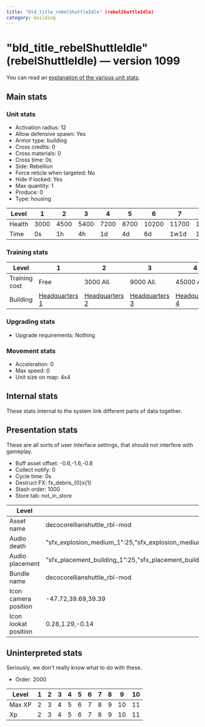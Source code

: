 ```yaml
---
title: "bld_title_rebelShuttleIdle" (rebelShuttleIdle)
category: building
---
```


# "bld_title_rebelShuttleIdle" (rebelShuttleIdle) — version 1099

You can read an [explanation  of the various unit stats](unitexplained.md).

## Main stats

### Unit stats

  * Activation radius: 12
  * Allow defensive spawn: Yes
  * Armor type: building
  * Cross credits: 0
  * Cross materials: 0
  * Cross time: 0s
  * Side: Rebellion
  * Force reticle when targeted: No
  * Hide if locked: Yes
  * Max quantity: 1
  * Produce: 0
  * Type: housing

|Level |1   |2   |3   |4   |5   |6    |7    |8    |9    |10   |
|------|----|----|----|----|----|-----|-----|-----|-----|-----|
|Health|3000|4500|5400|7200|8700|10200|11700|13200|14700|16200|
|Time  |0s  |1h  |4h  |1d  |4d  |6d   |1w1d |1w3d |1w5d |2w   |


### Training stats

|Level        |1                             |2                             |3                             |4                             |5                             |6                             |7                             |8                             |9                             |10                             |
|-------------|------------------------------|------------------------------|------------------------------|------------------------------|------------------------------|------------------------------|------------------------------|------------------------------|------------------------------|-------------------------------|
|Training cost|Free                          |3000 All.                     |9000 All.                     |45000 All.                    |135000 All.                   |275000 All.                   |750000 All.                   |900000 All.                   |1350000 All.                  |3600000 All.                   |
|Building     |[Headquarters 1](rebelHQ.html)|[Headquarters 2](rebelHQ.html)|[Headquarters 3](rebelHQ.html)|[Headquarters 4](rebelHQ.html)|[Headquarters 5](rebelHQ.html)|[Headquarters 6](rebelHQ.html)|[Headquarters 7](rebelHQ.html)|[Headquarters 8](rebelHQ.html)|[Headquarters 9](rebelHQ.html)|[Headquarters 10](rebelHQ.html)|


### Upgrading stats

  * Upgrade requirements: Nothing

### Movement stats

  * Acceleration: 0
  * Max speed: 0
  * Unit size on map: 4x4

## Internal stats

These stats internal to the system link different parts of data together.


## Presentation stats

These are all sorts of user interface settings, that should not interfere with gameplay.

  * Buff asset offset: -0.6,-1.6,-0.8
  * Collect notify: 0
  * Cycle time: 0s
  * Destruct FX: fx_debris_{0}x{1}
  * Stash order: 1000
  * Store tab: not_in_store

|Level               |1                                                                                                                      |2                                                                                                                      |3                                                                                                                      |4                                                                                                                      |5                                                                                                                      |6                                                                                                                      |7                                                                                                                      |8                                                                                                                      |9                                                                                                                      |10                                                                                                                     |
|--------------------|-----------------------------------------------------------------------------------------------------------------------|-----------------------------------------------------------------------------------------------------------------------|-----------------------------------------------------------------------------------------------------------------------|-----------------------------------------------------------------------------------------------------------------------|-----------------------------------------------------------------------------------------------------------------------|-----------------------------------------------------------------------------------------------------------------------|-----------------------------------------------------------------------------------------------------------------------|-----------------------------------------------------------------------------------------------------------------------|-----------------------------------------------------------------------------------------------------------------------|-----------------------------------------------------------------------------------------------------------------------|
|Asset name          |decocorellianshuttle_rbl-mod                                                                                           |decocorellianshuttle_rbl-mod                                                                                           |decocorellianshuttle_rbl-mod                                                                                           |decoe9explor_rbl-mod                                                                                                   |decoe9explor_rbl-mod                                                                                                   |decoe9explor_rbl-mod                                                                                                   |decoe9explor_rbl-mod                                                                                                   |decogunship_rbl-mod                                                                                                    |decogunship_rbl-mod                                                                                                    |decogunship_rbl-mod                                                                                                    |
|Audio death         |"sfx_explosion_medium_1":25,"sfx_explosion_medium_2":25,"sfx_explosion_medium_3":25,"sfx_explosion_medium_4":53        |"sfx_explosion_medium_1":25,"sfx_explosion_medium_2":25,"sfx_explosion_medium_3":25,"sfx_explosion_medium_4":54        |"sfx_explosion_medium_1":25,"sfx_explosion_medium_2":25,"sfx_explosion_medium_3":25,"sfx_explosion_medium_4":55        |"sfx_explosion_medium_1":25,"sfx_explosion_medium_2":25,"sfx_explosion_medium_3":25,"sfx_explosion_medium_4":56        |"sfx_explosion_medium_1":25,"sfx_explosion_medium_2":25,"sfx_explosion_medium_3":25,"sfx_explosion_medium_4":57        |"sfx_explosion_medium_1":25,"sfx_explosion_medium_2":25,"sfx_explosion_medium_3":25,"sfx_explosion_medium_4":58        |"sfx_explosion_medium_1":25,"sfx_explosion_medium_2":25,"sfx_explosion_medium_3":25,"sfx_explosion_medium_4":59        |"sfx_explosion_medium_1":25,"sfx_explosion_medium_2":25,"sfx_explosion_medium_3":25,"sfx_explosion_medium_4":60        |"sfx_explosion_medium_1":25,"sfx_explosion_medium_2":25,"sfx_explosion_medium_3":25,"sfx_explosion_medium_4":61        |"sfx_explosion_medium_1":25,"sfx_explosion_medium_2":25,"sfx_explosion_medium_3":25,"sfx_explosion_medium_4":62        |
|Audio placement     |"sfx_placement_building_1":25,"sfx_placement_building_2":25,"sfx_placement_building_3":25,"sfx_placement_building_4":43|"sfx_placement_building_1":25,"sfx_placement_building_2":25,"sfx_placement_building_3":25,"sfx_placement_building_4":44|"sfx_placement_building_1":25,"sfx_placement_building_2":25,"sfx_placement_building_3":25,"sfx_placement_building_4":45|"sfx_placement_building_1":25,"sfx_placement_building_2":25,"sfx_placement_building_3":25,"sfx_placement_building_4":46|"sfx_placement_building_1":25,"sfx_placement_building_2":25,"sfx_placement_building_3":25,"sfx_placement_building_4":47|"sfx_placement_building_1":25,"sfx_placement_building_2":25,"sfx_placement_building_3":25,"sfx_placement_building_4":48|"sfx_placement_building_1":25,"sfx_placement_building_2":25,"sfx_placement_building_3":25,"sfx_placement_building_4":49|"sfx_placement_building_1":25,"sfx_placement_building_2":25,"sfx_placement_building_3":25,"sfx_placement_building_4":50|"sfx_placement_building_1":25,"sfx_placement_building_2":25,"sfx_placement_building_3":25,"sfx_placement_building_4":51|"sfx_placement_building_1":25,"sfx_placement_building_2":25,"sfx_placement_building_3":25,"sfx_placement_building_4":52|
|Bundle name         |decocorellianshuttle_rbl-mod                                                                                           |decocorellianshuttle_rbl-mod                                                                                           |decocorellianshuttle_rbl-mod                                                                                           |decoe9explor_rbl-mod                                                                                                   |decoe9explor_rbl-mod                                                                                                   |decoe9explor_rbl-mod                                                                                                   |decoe9explor_rbl-mod                                                                                                   |decogunship_rbl-mod                                                                                                    |decogunship_rbl-mod                                                                                                    |decogunship_rbl-mod                                                                                                    |
|Icon camera position|-47.72,39.69,39.39                                                                                                     |-47.72,39.69,39.39                                                                                                     |-47.72,39.69,39.39                                                                                                     |-50.51,41.92,41.7                                                                                                      |-50.51,41.92,41.7                                                                                                      |-50.51,41.92,41.7                                                                                                      |-50.51,41.92,41.7                                                                                                      |-55.25,46.96,45.45                                                                                                     |-55.25,46.96,45.45                                                                                                     |-55.25,46.96,45.45                                                                                                     |
|Icon lookat position|0.28,1.29,-0.14                                                                                                        |0.28,1.29,-0.14                                                                                                        |0.28,1.29,-0.14                                                                                                        |0.28,1.29,-0.14                                                                                                        |0.28,1.29,-0.14                                                                                                        |0.28,1.29,-0.14                                                                                                        |0.28,1.29,-0.14                                                                                                        |0.8,2.13,-0.73                                                                                                         |0.8,2.13,-0.73                                                                                                         |0.8,2.13,-0.73                                                                                                         |


## Uninterpreted stats

Seriously, we don't really know what to do with these.

  * Order: 2000

|Level |1|2|3|4|5|6|7|8|9 |10|
|------|-|-|-|-|-|-|-|-|--|--|
|Max XP|2|3|4|5|6|7|8|9|10|11|
|Xp    |2|3|4|5|6|7|8|9|10|11|


